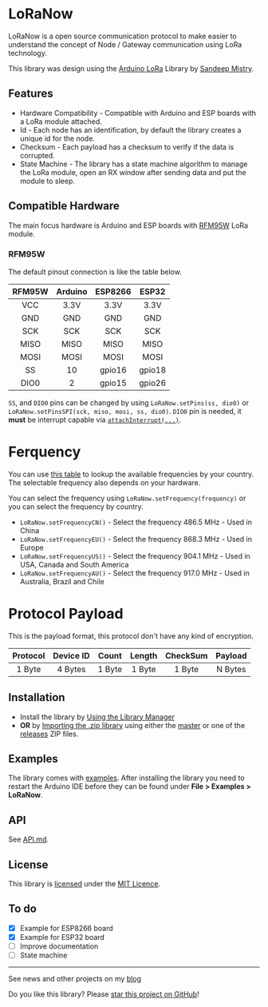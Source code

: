 # LoRaNow

LoRaNow is a open source communication protocol to make easier to understand the concept of Node / Gateway communication using LoRa technology.

This library was design using the [Arduino LoRa](https://github.com/sandeepmistry/arduino-LoRa) Library by [Sandeep Mistry](https://github.com/sandeepmistry).

## Features 

* Hardware Compatibility - Compatible with Arduino and ESP boards with a LoRa module attached.
* Id - Each node has an identification, by default the library creates a unique id for the node. 
* Checksum - Each payload has a checksum to verify if the data is corrupted.
* State Machine - The library has a state machine algorithm to manage the LoRa module, open an RX window after sending data and put the module to sleep. 

## Compatible Hardware

The main focus hardware is Arduino and ESP boards with [RFM95W](http://www.hoperf.com/rf_transceiver/lora/RFM95W.html) LoRa module.

### RFM95W

The default pinout connection is like the table below.

| RFM95W | Arduino | ESP8266 | ESP32 |
| :----: | :-----: | :-----: | :-----: |
| VCC | 3.3V | 3.3V | 3.3V |
| GND | GND | GND | GND |
| SCK | SCK | SCK | SCK |
| MISO | MISO | MISO | MISO |
| MOSI | MOSI | MOSI | MOSI |
| SS | 10 | gpio16 | gpio18 |
| DIO0 | 2 | gpio15 | gpio26 |


`SS`, and `DIO0` pins can be changed by using `LoRaNow.setPins(ss, dio0)` or `LoRaNow.setPinsSPI(sck, miso, mosi, ss, dio0)`. `DIO0` pin is needed, it **must** be interrupt capable via [`attachInterrupt(...)`](https://www.arduino.cc/en/Reference/AttachInterrupt).

# Ferquency

You can use [this table](https://www.thethingsnetwork.org/wiki/LoRaWAN/Frequencies/By-Country) to lookup the available frequencies by your country. The selectable frequency also depends on your hardware. 

You can select the frequency using `LoRaNow.setFrequency(frequency)` or you can select the frequency by country.

* `LoRaNow.setFrequencyCN()` - Select the frequency 486.5 MHz - Used in China
* `LoRaNow.setFrequencyEU()` - Select the frequency 868.3 MHz - Used in Europe
* `LoRaNow.setFrequencyUS()` - Select the frequency 904.1 MHz - Used in USA, Canada and South America
* `LoRaNow.setFrequencyAU()` - Select the frequency 917.0 MHz - Used in Australia, Brazil and Chile

# Protocol Payload

This is the payload format, this protocol don't have any kind of encryption.

| Protocol | Device ID | Count | Length | CheckSum | Payload |
| :-------: | :------: | :------:| :------:| :------:| :------:|
| 1 Byte | 4 Bytes | 1 Byte | 1 Byte | 1 Byte | N Bytes |


## Installation

* Install the library by [Using the Library Manager](https://www.arduino.cc/en/Guide/Libraries#toc3)
* **OR** by [Importing the .zip library](https://www.arduino.cc/en/Guide/Libraries#toc4) using either the [master](https://github.com/ricaun/LoRaNow/archive/1.0.4.zip) or one of the [releases](https://github.com/ricaun/LoRaNow/releases) ZIP files.

## Examples

The library comes with [examples](examples). After installing the library you need to restart the Arduino IDE before they can be found under **File > Examples > LoRaNow**.

## API

See [API.md](API.md).

## License

This library is [licensed](LICENSE) under the [MIT Licence](https://en.wikipedia.org/wiki/MIT_License).

## To do

- [x] Example for ESP8266 board
- [x] Example for ESP32 board
- [ ] Improve documentation
- [ ] State machine

----

See news and other projects on my [blog](http://loranow.com)

Do you like this library? Please [star this project on GitHub](https://github.com/ricaun/LoRaNow/stargazers)!
